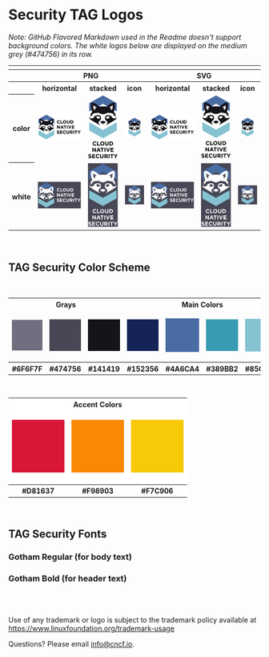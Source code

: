 # Security TAG Logos

*Note: GitHub Flavored Markdown used in the Readme doesn't support background colors. The white logos below are displayed on the medium grey (#474756) in its row.*

<table>
<tr style="background-color:#FFFFFF">
    	<th colspan="7"></th>
</tr>
<tr style="background-color:#FFFFFF">
	<th></th>
        <th colspan="3">PNG</th>
        <th colspan="3">SVG</th>
</tr>
<tr>
<tr style="background-color:#FFFFFF">
        <th></th>
        <th>horizontal</th>
        <th>stacked</th>
        <th>icon</th>
        <th>horizontal</th>
        <th>stacked</th>
        <th>icon</th>
</tr>
<tr>
        <th>color</th>
        <td><img src="logo/cloud-native-security-horizontal-color.png" width="200" alt="color horizontal logo in PNG format"></td>
        <td><img src="logo/cloud-native-security-stacked-color.png" width="95" alt="color vertical stack logo in PNG format"></td>
        <td><img src="logo/cloud-native-security-icon-color.png" width="95" alt="icon in color with no text in PNG format"></td>
        <td><img src="logo/cloud-native-security-horizontal-color.svg" width="200" alt="color horizontal logo in SVG format"></td>
        <td><img src="logo/cloud-native-security-stacked-color.svg" width="95" alt="color vertical stack logo in SVG format"></td>
        <td><img src="logo/cloud-native-security-icon-color.svg" width="95" alt="icon in color with no text in SVG format"></td>
</tr>
<tr>
        <th>white</th>
        <td><a href="logo/cloud-native-security-horizontal-white.png"><img src="logo/cloud-native-security-horizontal-white-display.png" width="200" alt="white horizontal logo in PNG format"></a></td>
        <td><a href="logo/cloud-native-security-stacked-white.png"><img src="logo/cloud-native-security-stacked-white-display.png" width="95" alt="white vertical stack logo in PNG format"></a></td>
        <td><a href="logo/cloud-native-security-icon-white.png"><img src="logo/cloud-native-security-icon-white-display.png" width="95" alt="icon in color with no text in PNG format"></a></td>
        <td><a href="logo/cloud-native-security-horizontal-white.svg"><img src="logo/cloud-native-security-horizontal-white-display.png" width="200" alt="white horizontal logo in SVG format"></a></td>
        <td><a href="logo/cloud-native-security-stacked-white.svg"><img src="logo/cloud-native-security-stacked-white-display.png" width="95" alt="white vertical stack logo in SVG format"></a></td>
        <td><a href="logo/cloud-native-security-icon-white.svg"><img src="logo/cloud-native-security-icon-white-display.png" width="95" alt="icon in white with no text in SVG format"></a></td>
</tr>
</table>

<br>

## TAG Security Color Scheme
<br>
<table>
<tr style="background-color:#FFFFFF">
	<th colspan="3">Grays</th>
	<th colspan="4">Main Colors</th>
</tr>
<tr style:"background-color:#FFFFFF">
	<td><br><img src="colors/6F6F7F.png" alt="light gray"><br><br></td>
	<td><img src="colors/474756.png" alt="medium gray"></td>
	<td><img src="colors/141419.png" alt="black"></td>
	<td><img src="colors/152356.png" alt="dark blue"></td>
	<td><img src="colors/4A6CA4.png" alt="medium blue"></td>
	<td><img src="colors/389BB2.png" alt="robins egg blue"></td>
	<td><img src="colors/85C2D2.png" alt="light blue"></td>
</tr>
<tr style:"background-color:#FFFFFF">
	<th>#6F6F7F</th>
        <th>#474756</th>
        <th>#141419</th>
        <th>#152356</th>
        <th>#4A6CA4</th>
        <th>#389BB2</th>
	<th>#85C2D2</th>
</tr>
</table>

<br>

<table>
<tr style="background-color:#FFFFFF">
	<th colspan="3">Accent Colors</th>
</tr>
<tr style="background-color:#FFFFFF">
	<td><br><img src="colors/D81637.png" alt="red"><br><br></td>
	<td><img src="colors/F98903.png" alt="orange"></td>
	<td><img src="colors/F7C906.png" alt="yellow"></td>
</tr>
<tr style="background-color:#FFFFFF">
        <th>#D81637</th>
 	<th>#F98903</th>
        <th>#F7C906</th>
</tr>
</table>

<br>


## TAG Security Fonts

### Gotham Regular (for body text)
### Gotham Bold (for header text)

<br>
<br>



Use of any trademark or logo is subject to the trademark policy available at https://www.linuxfoundation.org/trademark-usage


Questions? Please email [info@cncf.io](mailto:info@cncf.io).
